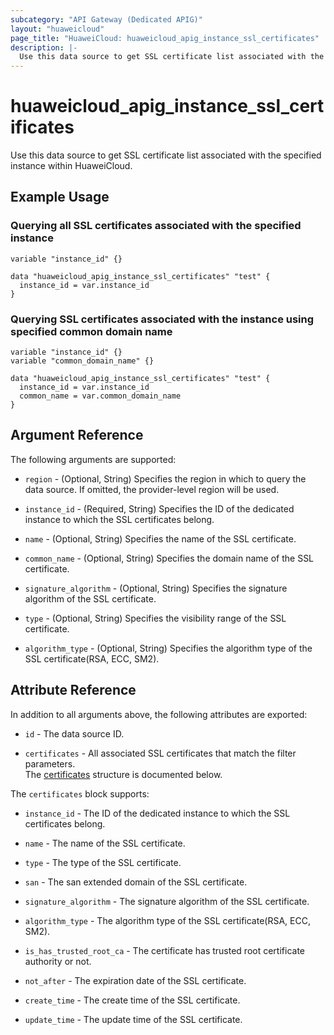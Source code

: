 ```yaml
---
subcategory: "API Gateway (Dedicated APIG)"
layout: "huaweicloud"
page_title: "HuaweiCloud: huaweicloud_apig_instance_ssl_certificates"
description: |-
  Use this data source to get SSL certificate list associated with the specified instance within HuaweiCloud.
---
```


# huaweicloud_apig_instance_ssl_certificates

Use this data source to get SSL certificate list associated with the specified instance within HuaweiCloud.

## Example Usage

### Querying all SSL certificates associated with the specified instance

```hcl
variable "instance_id" {}

data "huaweicloud_apig_instance_ssl_certificates" "test" {
  instance_id = var.instance_id
}
```

### Querying SSL certificates associated with the instance using specified common domain name

```hcl
variable "instance_id" {}
variable "common_domain_name" {}

data "huaweicloud_apig_instance_ssl_certificates" "test" {
  instance_id = var.instance_id
  common_name = var.common_domain_name
}
```

## Argument Reference

The following arguments are supported:

* `region` - (Optional, String) Specifies the region in which to query the data source.
  If omitted, the provider-level region will be used.

* `instance_id` - (Required, String) Specifies the ID of the dedicated instance to which the SSL certificates belong.

* `name` - (Optional, String) Specifies the name of the SSL certificate.

* `common_name` - (Optional, String) Specifies the domain name of the SSL certificate.

* `signature_algorithm` - (Optional, String) Specifies the signature algorithm of the SSL certificate.

* `type` - (Optional, String) Specifies the visibility range of the SSL certificate.

* `algorithm_type` - (Optional, String) Specifies the algorithm type of the SSL certificate(RSA, ECC, SM2).

## Attribute Reference

In addition to all arguments above, the following attributes are exported:

* `id` - The data source ID.

* `certificates` - All associated SSL certificates that match the filter parameters.  
  The [certificates](#instance_associated_ssl_certificates) structure is documented below.

<a name="instance_associated_ssl_certificates"></a>
The `certificates` block supports:

* `instance_id` - The ID of the dedicated instance to which the SSL certificates belong.

* `name` - The name of the SSL certificate.

* `type` - The type of the SSL certificate.

* `san` - The san extended domain of the SSL certificate.

* `signature_algorithm` - The signature algorithm of the SSL certificate.

* `algorithm_type` - The algorithm type of the SSL certificate(RSA, ECC, SM2).

* `is_has_trusted_root_ca` - The certificate has trusted root certificate authority or not.

* `not_after` - The expiration date of the SSL certificate.

* `create_time` - The create time of the SSL certificate.

* `update_time` - The update time of the SSL certificate.
